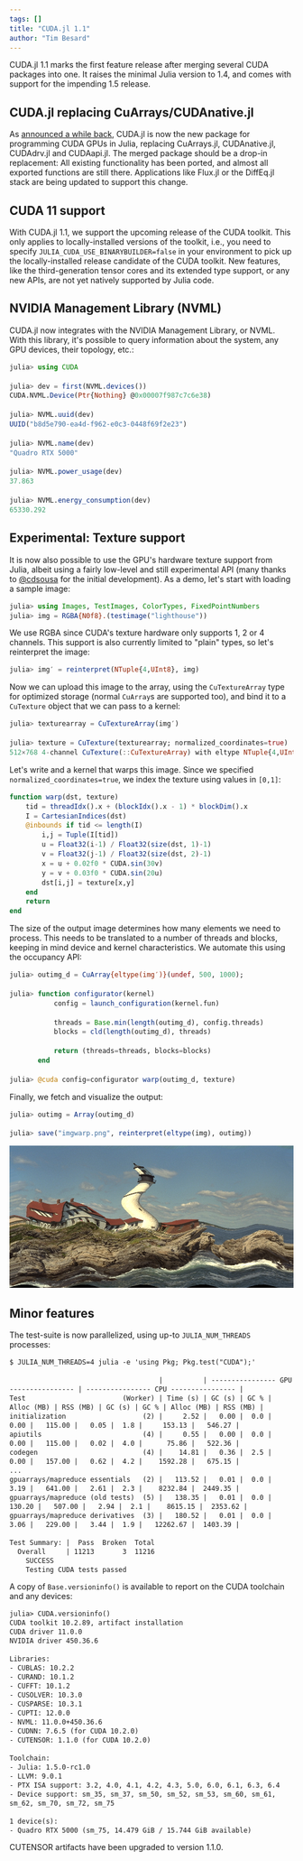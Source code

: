 ```yaml
---
tags: []
title: "CUDA.jl 1.1"
author: "Tim Besard"
---
```


CUDA.jl 1.1 marks the first feature release after merging several CUDA packages into one. It
raises the minimal Julia version to 1.4, and comes with support for the impending 1.5
release.


## CUDA.jl replacing CuArrays/CUDAnative.jl

As [announced a while
back](https://discourse.julialang.org/t/psa-cuda-jl-replacing-cuarrays-jl-cudanative-jl-cudadrv-jl-cudaapi-jl-call-for-testing/40205),
CUDA.jl is now the new package for programming CUDA GPUs in Julia, replacing CuArrays.jl,
CUDAnative.jl, CUDAdrv.jl and CUDAapi.jl. The merged package should be a drop-in
replacement: All existing functionality has been ported, and almost all exported functions
are still there. Applications like Flux.jl or the DiffEq.jl stack are being updated to
support this change.


## CUDA 11 support

With CUDA.jl 1.1, we support the upcoming release of the CUDA toolkit. This only applies to
locally-installed versions of the toolkit, i.e., you need to specify
`JULIA_CUDA_USE_BINARYBUILDER=false` in your environment to pick up the locally-installed
release candidate of the CUDA toolkit. New features, like the third-generation tensor cores
and its extended type support, or any new APIs, are not yet natively supported by Julia
code.


## NVIDIA Management Library (NVML)

CUDA.jl now integrates with the NVIDIA Management Library, or NVML. With this library, it's
possible to query information about the system, any GPU devices, their topology, etc.:

```julia
julia> using CUDA

julia> dev = first(NVML.devices())
CUDA.NVML.Device(Ptr{Nothing} @0x00007f987c7c6e38)

julia> NVML.uuid(dev)
UUID("b8d5e790-ea4d-f962-e0c3-0448f69f2e23")

julia> NVML.name(dev)
"Quadro RTX 5000"

julia> NVML.power_usage(dev)
37.863

julia> NVML.energy_consumption(dev)
65330.292
```


## Experimental: Texture support

It is now also possible to use the GPU's hardware texture support from Julia, albeit using a
fairly low-level and still experimental API (many thanks to
[@cdsousa](https://github.com/cdsousa) for the initial development). As a demo, let's start
with loading a sample image:

```julia
julia> using Images, TestImages, ColorTypes, FixedPointNumbers
julia> img = RGBA{N0f8}.(testimage("lighthouse"))
```

We use RGBA since CUDA's texture hardware only supports 1, 2 or 4 channels. This support is
also currently limited to "plain" types, so let's reinterpret the image:

```julia
julia> img′ = reinterpret(NTuple{4,UInt8}, img)
```

Now we can upload this image to the array, using the `CuTextureArray` type for optimized
storage (normal `CuArray`s are supported too), and bind it to a `CuTexture` object that we
can pass to a kernel:

```julia
julia> texturearray = CuTextureArray(img′)

julia> texture = CuTexture(texturearray; normalized_coordinates=true)
512×768 4-channel CuTexture(::CuTextureArray) with eltype NTuple{4,UInt8}
```

Let's write and a kernel that warps this image. Since we specified
`normalized_coordinates=true`, we index the texture using values in `[0,1]`:

```julia
function warp(dst, texture)
    tid = threadIdx().x + (blockIdx().x - 1) * blockDim().x
    I = CartesianIndices(dst)
    @inbounds if tid <= length(I)
        i,j = Tuple(I[tid])
        u = Float32(i-1) / Float32(size(dst, 1)-1)
        v = Float32(j-1) / Float32(size(dst, 2)-1)
        x = u + 0.02f0 * CUDA.sin(30v)
        y = v + 0.03f0 * CUDA.sin(20u)
        dst[i,j] = texture[x,y]
    end
    return
end
```

The size of the output image determines how many elements we need to process. This needs to
be translated to a number of threads and blocks, keeping in mind device and kernel
characteristics. We automate this using the occupancy API:

```julia
julia> outimg_d = CuArray{eltype(img′)}(undef, 500, 1000);

julia> function configurator(kernel)
           config = launch_configuration(kernel.fun)

           threads = Base.min(length(outimg_d), config.threads)
           blocks = cld(length(outimg_d), threads)

           return (threads=threads, blocks=blocks)
       end

julia> @cuda config=configurator warp(outimg_d, texture)
```

Finally, we fetch and visualize the output:

```julia
julia> outimg = Array(outimg_d)

julia> save("imgwarp.png", reinterpret(eltype(img), outimg))
```

![alt text](imgwarp.png "Logo Title Text 1")


## Minor features


The test-suite is now parallelized, using up-to `JULIA_NUM_THREADS` processes:

```
$ JULIA_NUM_THREADS=4 julia -e 'using Pkg; Pkg.test("CUDA");'

                                     |          | ---------------- GPU ---------------- | ---------------- CPU ---------------- |
Test                        (Worker) | Time (s) | GC (s) | GC % | Alloc (MB) | RSS (MB) | GC (s) | GC % | Alloc (MB) | RSS (MB) |
initialization                   (2) |     2.52 |   0.00 |  0.0 |       0.00 |   115.00 |   0.05 |  1.8 |     153.13 |   546.27 |
apiutils                         (4) |     0.55 |   0.00 |  0.0 |       0.00 |   115.00 |   0.02 |  4.0 |      75.86 |   522.36 |
codegen                          (4) |    14.81 |   0.36 |  2.5 |       0.00 |   157.00 |   0.62 |  4.2 |    1592.28 |   675.15 |
...
gpuarrays/mapreduce essentials   (2) |   113.52 |   0.01 |  0.0 |       3.19 |   641.00 |   2.61 |  2.3 |    8232.84 |  2449.35 |
gpuarrays/mapreduce (old tests)  (5) |   138.35 |   0.01 |  0.0 |     130.20 |   507.00 |   2.94 |  2.1 |    8615.15 |  2353.62 |
gpuarrays/mapreduce derivatives  (3) |   180.52 |   0.01 |  0.0 |       3.06 |   229.00 |   3.44 |  1.9 |   12262.67 |  1403.39 |

Test Summary: |  Pass  Broken  Total
  Overall     | 11213       3  11216
    SUCCESS
    Testing CUDA tests passed
```

A copy of `Base.versioninfo()` is available to report on the CUDA toolchain and any devices:

```
julia> CUDA.versioninfo()
CUDA toolkit 10.2.89, artifact installation
CUDA driver 11.0.0
NVIDIA driver 450.36.6

Libraries:
- CUBLAS: 10.2.2
- CURAND: 10.1.2
- CUFFT: 10.1.2
- CUSOLVER: 10.3.0
- CUSPARSE: 10.3.1
- CUPTI: 12.0.0
- NVML: 11.0.0+450.36.6
- CUDNN: 7.6.5 (for CUDA 10.2.0)
- CUTENSOR: 1.1.0 (for CUDA 10.2.0)

Toolchain:
- Julia: 1.5.0-rc1.0
- LLVM: 9.0.1
- PTX ISA support: 3.2, 4.0, 4.1, 4.2, 4.3, 5.0, 6.0, 6.1, 6.3, 6.4
- Device support: sm_35, sm_37, sm_50, sm_52, sm_53, sm_60, sm_61, sm_62, sm_70, sm_72, sm_75

1 device(s):
- Quadro RTX 5000 (sm_75, 14.479 GiB / 15.744 GiB available)
```

CUTENSOR artifacts have been upgraded to version 1.1.0.
